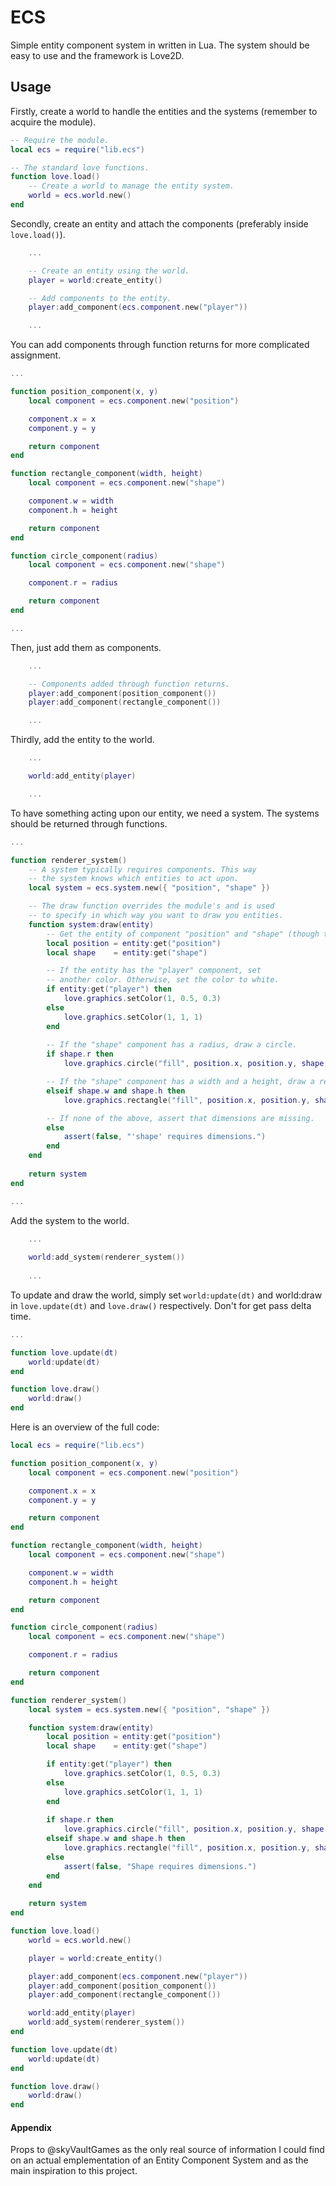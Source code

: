 # ECS

Simple entity component system in written in Lua. The system should be easy to use and the framework is Love2D.

## Usage

Firstly, create a world to handle the entities and the systems (remember to acquire the module).

```Lua 
-- Require the module.
local ecs = require("lib.ecs")

-- The standard love functions.
function love.load()
	-- Create a world to manage the entity system.
	world = ecs.world.new()
end
```

Secondly, create an entity and attach the components (preferably inside `love.load()`).

```Lua 
	...

	-- Create an entity using the world.
	player = world:create_entity()

	-- Add components to the entity.
	player:add_component(ecs.component.new("player"))

	...
```

You can add components through function returns for more complicated assignment.

```Lua
...

function position_component(x, y)
	local component = ecs.component.new("position")

	component.x = x
	component.y = y

	return component
end

function rectangle_component(width, height)
	local component = ecs.component.new("shape")

    component.w = width
	component.h = height

	return component
end

function circle_component(radius)
	local component = ecs.component.new("shape")

	component.r = radius

	return component
end

...
```

Then, just add them as components.

```Lua 
	...

	-- Components added through function returns.
	player:add_component(position_component())
	player:add_component(rectangle_component())

	...
```

Thirdly, add the entity to the world.


```Lua
	...

	world:add_entity(player)

	...
```

To have something acting upon our entity, we need a system. The systems should be returned through functions.

```Lua
...

function renderer_system()
	-- A system typically requires components. This way
	-- the system knows which entities to act upon.
	local system = ecs.system.new({ "position", "shape" })

	-- The draw function overrides the module's and is used 
	-- to specify in which way you want to draw you entities.
	function system:draw(entity)
		-- Get the entity of component "position" and "shape" (though they may be the same).
		local position = entity:get("position")
		local shape    = entity:get("shape")

		-- If the entity has the "player" component, set 
		-- another color. Otherwise, set the color to white.
		if entity:get("player") then
			love.graphics.setColor(1, 0.5, 0.3)
		else
			love.graphics.setColor(1, 1, 1)
		end
	
		-- If the "shape" component has a radius, draw a circle.
		if shape.r then
			love.graphics.circle("fill", position.x, position.y, shape.r)

		-- If the "shape" component has a width and a height, draw a rectangle.
		elseif shape.w and shape.h then
			love.graphics.rectangle("fill", position.x, position.y, shape.w, shape.h)

		-- If none of the above, assert that dimensions are missing.
		else
			assert(false, "'shape' requires dimensions.")
		end
	end
	
	return system
end

...
```

Add the system to the world.

```Lua
	...
	
	world:add_system(renderer_system())
	
	...
```

To update and draw the world, simply set `world:update(dt)` and world:draw in `love.update(dt)` and `love.draw()` respectively. Don't for get pass delta time.

```Lua
...

function love.update(dt)
	world:update(dt)
end

function love.draw()
	world:draw()
end

```

Here is an overview of the full code:

```Lua
local ecs = require("lib.ecs")

function position_component(x, y)
	local component = ecs.component.new("position")

	component.x = x
	component.y = y

	return component
end

function rectangle_component(width, height)
	local component = ecs.component.new("shape")

	component.w = width
	component.h = height

	return component
end

function circle_component(radius)
	local component = ecs.component.new("shape")

	component.r = radius

	return component
end

function renderer_system()
	local system = ecs.system.new({ "position", "shape" })

	function system:draw(entity)
		local position = entity:get("position")
		local shape    = entity:get("shape")

		if entity:get("player") then
			love.graphics.setColor(1, 0.5, 0.3)
		else
			love.graphics.setColor(1, 1, 1)
		end
	
		if shape.r then
			love.graphics.circle("fill", position.x, position.y, shape.r)
		elseif shape.w and shape.h then
			love.graphics.rectangle("fill", position.x, position.y, shape.w, shape.h)
		else
			assert(false, "Shape requires dimensions.")
		end
	end
	
	return system
end

function love.load()
	world = ecs.world.new()

	player = world:create_entity()

	player:add_component(ecs.component.new("player"))
	player:add_component(position_component())
	player:add_component(rectangle_component())

	world:add_entity(player)
	world:add_system(renderer_system())
end

function love.update(dt)
	world:update(dt)
end

function love.draw()
	world:draw()
end

```

#### Appendix

Props to @skyVaultGames as the only real source of information I could find on an actual emplementation of an Entity Component System and as the main inspiration to this project.
